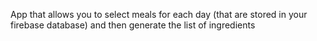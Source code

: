 App that allows you to select meals for each day (that are stored in your firebase database) and then generate the list of ingredients
